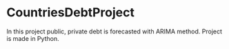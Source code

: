 # CountriesDebtProject
In this project public, private debt is forecasted with ARIMA method. Project is made in Python.
